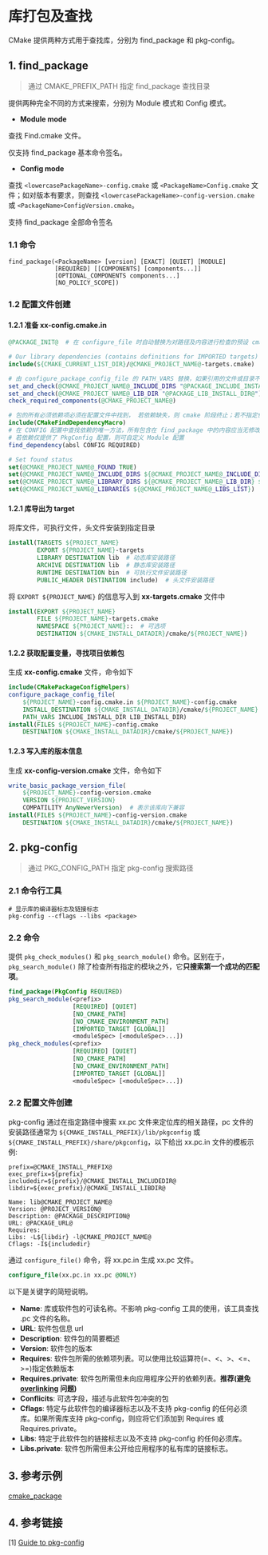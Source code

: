 # 库打包及查找

CMake 提供两种方式用于查找库，分别为 find_package 和 pkg-config。

## 1. find_package

> 通过 CMAKE_PREFIX_PATH 指定 find_package 查找目录

提供两种完全不同的方式来搜索，分别为 Module 模式和 Config 模式。

- **Module mode**

查找 Find<PackageName>.cmake 文件。

仅支持 find_package 基本命令签名。

- **Config mode**

查找 `<lowercasePackageName>-config.cmake` 或 `<PackageName>Config.cmake` 文件；如对版本有要求，则查找 `<lowercasePackageName>-config-version.cmake` 或 `<PackageName>ConfigVersion.cmake`。

支持 find_package 全部命令签名

### 1.1 命令

```
find_package(<PackageName> [version] [EXACT] [QUIET] [MODULE]
             [REQUIRED] [[COMPONENTS] [components...]]
             [OPTIONAL_COMPONENTS components...]
             [NO_POLICY_SCOPE])
```

### 1.2 配置文件创建

#### 1.2.1 准备 xx-config.cmake.in

```cmake
@PACKAGE_INIT@  # 在 configure_file 时自动替换为对路径及内容进行检查的预设 cmake 宏

# Our library dependencies (contains definitions for IMPORTED targets)
include(${CMAKE_CURRENT_LIST_DIR}/@CMAKE_PROJECT_NAME@-targets.cmake)

# 由 configure_package_config_file 的 PATH_VARS 替换，如果引用的文件或目录不存在，则宏将失败
set_and_check(@CMAKE_PROJECT_NAME@_INCLUDE_DIRS "@PACKAGE_INCLUDE_INSTALL_DIR@")
set_and_check(@CMAKE_PROJECT_NAME@_LIB_DIR "@PACKAGE_LIB_INSTALL_DIR@")
check_required_components(@CMAKE_PROJECT_NAME@)

# 包的所有必须依赖项必须在配置文件中找到， 若依赖缺失，则 cmake 阶段终止；若不指定依赖，则 make 阶段终止
include(CMakeFindDependencyMacro)
# 在 CONFIG 配置中查找依赖的唯一方法，所有包含在 find_package 中的内容应当无修改的写入此函数中
# 若依赖仅提供了 PkgConfig 配置，则可自定义 Module 配置
find_dependency(absl CONFIG REQUIRED)  

# Set found status
set(@CMAKE_PROJECT_NAME@_FOUND TRUE) 
set(@CMAKE_PROJECT_NAME@_INCLUDE_DIRS ${@CMAKE_PROJECT_NAME@_INCLUDE_DIRS} ${INCLUDE_DIRS})
set(@CMAKE_PROJECT_NAME@_LIBRARY_DIRS ${@CMAKE_PROJECT_NAME@_LIB_DIR} ${LIBRARY_DIRS})
set(@CMAKE_PROJECT_NAME@_LIBRARIES ${@CMAKE_PROJECT_NAME@_LIBS_LIST})
```

 #### 1.2.1 库导出为 target

将库文件，可执行文件，头文件安装到指定目录

```cmake
install(TARGETS ${PROJECT_NAME}
		EXPORT ${PROJECT_NAME}-targets
		LIBRARY DESTINATION lib  # 动态库安装路径
		ARCHIVE DESTINATION lib  # 静态库安装路径
		RUNTIME DESTINATION bin  # 可执行文件安装路径
		PUBLIC_HEADER DESTINATION include)  # 头文件安装路径
```

将 `EXPORT ${PROJECT_NAME}` 的信息写入到 **xx-targets.cmake** 文件中

```cmake
install(EXPORT ${PROJECT_NAME}
		FILE ${PROJECT_NAME}-targets.cmake
		NAMESPACE ${PROJECT_NAME}::  # 可选项
		DESTINATION ${CMAKE_INSTALL_DATADIR}/cmake/${PROJECT_NAME})
```

#### 1.2.2 获取配置变量，寻找项目依赖包

生成 **xx-config.cmake** 文件，命令如下

```cmake
include(CMakePackageConfigHelpers)
configure_package_config_file(
	${PROJECT_NAME}-config.cmake.in ${PROJECT_NAME}-config.cmake
	INSTALL_DESTINATION ${CMAKE_INSTALL_DATADIR}/cmake/${PROJECT_NAME}
	PATH_VARS INCLUDE_INSTALL_DIR LIB_INSTALL_DIR)
install(FILES ${PROJECT_NAME}-config.cmake
	DESTINATION ${CMAKE_INSTALL_DATADIR}/cmake/${PROJECT_NAME})
```

#### 1.2.3 写入库的版本信息

生成 **xx-config-version.cmake** 文件，命令如下

```cmake
write_basic_package_version_file(
	${PROJECT_NAME}-config-version.cmake
	VERSION ${PROJECT_VERSION}
	COMPATILITY AnyNewerVersion)  # 表示该库向下兼容
install(FILES ${PROJECT_NAME}-config-version.cmake
	DESTINATION ${CMAKE_INSTALL_DATADIR}/cmake/${PROJECT_NAME})
```

## 2. pkg-config

> 通过 PKG_CONFIG_PATH 指定 pkg-config 搜索路径

### 2.1 命令行工具

```shell
# 显示库的编译器标志及链接标志
pkg-config --cflags --libs <package>
```

### 2.2 命令

提供 `pkg_check_modules()` 和 `pkg_search_module()` 命令。区别在于， `pkg_search_module()` 除了检查所有指定的模块之外，它**只搜索第一个成功的匹配项**。

```cmake
find_package(PkgConfig REQUIRED)
pkg_search_module(<prefix>
                  [REQUIRED] [QUIET]
                  [NO_CMAKE_PATH]
                  [NO_CMAKE_ENVIRONMENT_PATH]
                  [IMPORTED_TARGET [GLOBAL]]
                  <moduleSpec> [<moduleSpec>...])
pkg_check_modules(<prefix>
                  [REQUIRED] [QUIET]
                  [NO_CMAKE_PATH]
                  [NO_CMAKE_ENVIRONMENT_PATH]
                  [IMPORTED_TARGET [GLOBAL]]
                  <moduleSpec> [<moduleSpec>...])
```

### 2.2 配置文件创建

pkg-config 通过在指定路径中搜索 xx.pc 文件来定位库的相关路径，pc 文件的安装路径通常为 `${CMAKE_INSTALL_PREFIX}/lib/pkgconfig` 或 `${CMAKE_INSTALL_PREFIX}/share/pkgconfig`，以下给出 xx.pc.in 文件的模板示例:

```
prefix=@CMAKE_INSTALL_PREFIX@
exec_prefix=${prefix}
includedir=${prefix}/@CMAKE_INSTALL_INCLUDEDIR@
libdir=${exec_prefix}/@CMAKE_INSTALL_LIBDIR@

Name: lib@CMAKE_PROJECT_NAME@
Version: @PROJECT_VERSION@
Description: @PACKAGE_DESCRIPTION@
URL: @PACKAGE_URL@
Requires:
Libs: -L${libdir} -l@CMAKE_PROJECT_NAME@
Cflags: -I${includedir}
```

通过 `configure_file()` 命令，将 xx.pc.in 生成 xx.pc 文件。

```cmake
configure_file(xx.pc.in xx.pc @ONLY)
```



以下是关键字的简短说明。

- **Name**: 库或软件包的可读名称。不影响 pkg-config 工具的使用，该工具查找 .pc 文件的名称。
- **URL**: 软件包信息 url
- **Description**: 软件包的简要概述
- **Version**: 软件包的版本
- **Requires**: 软件包所需的依赖项列表。可以使用比较运算符(=、<、>、<=、>=)指定依赖版本
- **Requires.private**: 软件包所需但未向应用程序公开的依赖列表。**推荐(避免 [overlinking](https://wiki.mageia.org/en/Overlinking_issues_in_packaging) 问题)**
- **Conflicits**: 可选字段，描述与此软件包冲突的包
- **Cflags**: 特定与此软件包的编译器标志以及不支持 pkg-config 的任何必须库。如果所需库支持 pkg-config，则应将它们添加到 Requires 或 Requires.private。
- **Libs**: 特定于此软件包的链接标志以及不支持 pkg-config 的任何必须库。
- **Libs.private**: 软件包所需但未公开给应用程序的私有库的链接标志。

## 3. 参考示例

[cmake_package](https://github.com/zwb-Shandow/cmake-package.git)

## 4. 参考链接

[1] [Guide to pkg-config](https://people.freedesktop.org/~dbn/pkg-config-guide.html)
